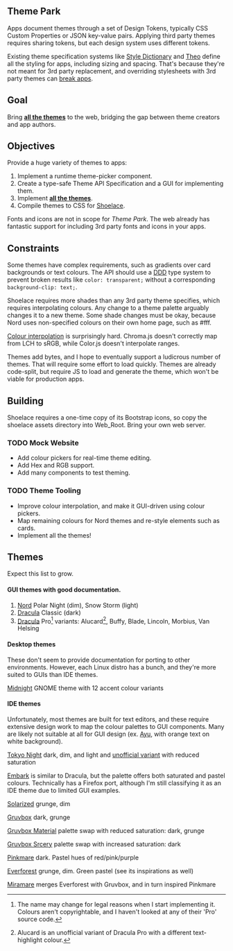 ## Theme Park
Apps document themes through a set of Design Tokens, typically CSS Custom Properties or JSON key-value pairs. Applying third party themes requires sharing tokens, but each design system uses different tokens.

Existing theme specification systems like [Style Dictionary](https://amzn.github.io/style-dictionary/) and [Theo](https://github.com/salesforce-ux/theo) define all the styling for apps, including sizing and spacing. That's because they're not meant for 3rd party replacement, and overriding stylesheets with 3rd party themes can [break apps](https://stopthemingmy.app/).

## Goal
Bring **[all the themes](#themes)** to the web, bridging the gap between theme creators and app authors.

## Objectives
Provide a huge variety of themes to apps:
1. Implement a runtime theme-picker component.
2. Create a type-safe Theme API Specification and a GUI for implementing them.
3. Implement **[all the themes](#themes)**.
4. Compile themes to CSS for [Shoelace](https://github.com/shoelace-style/shoelace).

Fonts and icons are not in scope for *Theme Park*. The web already has fantastic support for including 3rd party fonts and icons in your apps.

## Constraints
Some themes have complex requirements, such as gradients over card backgrounds or text colours. The API should use a [DDD](https://fsharpforfunandprofit.com/ddd/) type system to prevent broken results like `color: transparent;` without a corresponding `background-clip: text;`.

Shoelace requires more shades than any 3rd party theme specifies, which requires interpolating colours. Any change to a theme palette arguably changes it to a new theme. Some shade changes must be okay, because Nord uses non-specified colours on their own home page, such as #fff.

[Colour interpolation](https://lea.verou.me/2020/04/lch-colors-in-css-what-why-and-how/#2-lch-and-lab-is-perceptually-uniform) is surprisingly hard. Chroma.js doesn't correctly map from LCH to sRGB, while Color.js doesn't interpolate ranges.

Themes add bytes, and I hope to eventually support a ludicrous number of themes. That will require some effort to load quickly. Themes are already code-split, but require JS to load and generate the theme, which won't be viable for production apps.

## Building
Shoelace requires a one-time copy of its Bootstrap icons, so copy the shoelace assets directory into Web_Root. Bring your own web server.

### TODO Mock Website
- Add colour pickers for real-time theme editing.
- Add Hex and RGB support.
- Add many components to test theming.

### TODO Theme Tooling
- Improve colour interpolation, and make it GUI-driven using colour pickers.
- Map remaining colours for Nord themes and re-style elements such as cards.
- Implement all the themes!

## Themes
Expect this list to grow.

#### GUI themes with good documentation.
1. [Nord](https://nordtheme.com) Polar Night (dim), Snow Storm (light)
2. [Dracula](https://draculatheme.com) Classic (dark)
3. [Dracula](https://draculatheme.com) Pro[^1] variants: Alucard[^2], Buffy, Blade, Lincoln, Morbius, Van Helsing

[^1]: The name may change for legal reasons when I start implementing it. Colours aren't copyrightable, and I haven't looked at any of their 'Pro' source code.
[^2]: Alucard is an unofficial variant of Dracula Pro with a different text-highlight colour.

#### Desktop themes
These don't seem to provide documentation for porting to other environments. However, each Linux distro has a bunch, and they're more suited to GUIs than IDE themes.

[Midnight](https://github.com/i-mint/midnight) GNOME theme with 12 accent colour variants

#### IDE themes
Unfortunately, most themes are built for text editors, and these require extensive design work to map the colour palettes to GUI components. Many are likely not suitable at all for GUI design (ex. [Ayu](https://github.com/dempfi/ayu), with orange text on white background).

[Tokyo Night](https://github.com/enkia/tokyo-night-vscode-theme) dark, dim, and light and [unofficial variant](https://github.com/huytd/vscode-tokyo-city) with reduced saturation

[Embark](https://embark-theme.github.io) is similar to Dracula, but the palette offers both saturated and pastel colours. Technically has a Firefox port, although I'm still classifying it as an IDE theme due to limited GUI examples.

[Solarized](https://ethanschoonover.com/solarized/#usage-development) grunge, dim

[Gruvbox](https://github.com/morhetz/gruvbox) dark, grunge

[Gruvbox Material](https://github.com/sainnhe/gruvbox-material) palette swap with reduced saturation: dark, grunge

[Gruvbox Srcery](https://srcery-colors.github.io/) palette swap with increased saturation: dark

[Pinkmare](https://github.com/Matsuuu/pinkmare) dark. Pastel hues of red/pink/purple

[Everforest](https://github.com/sainnhe/everforest) grunge, dim. Green pastel (see its inspirations as well)

[Miramare](https://github.com/franbach/miramare) merges Everforest with Gruvbox, and in turn inspired Pinkmare
